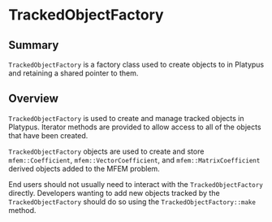 # TrackedObjectFactory

## Summary

`TrackedObjectFactory` is a factory class used to create objects to in
Platypus and retaining a shared pointer to them.

## Overview

`TrackedObjectFactory` is used to create and manage tracked objects in Platypus. Iterator methods are
provided to allow access to all of the objects that have been created.

`TrackedObjectFactory` objects are used to create and store `mfem::Coefficient`, `mfem::VectorCoefficient`,
and `mfem::MatrixCoefficient` derived objects added to the MFEM problem.

End users should not usually need to interact with the `TrackedObjectFactory` directly. Developers wanting
to add new objects tracked by the `TrackedObjectFactory` should do so using the `TrackedObjectFactory::make`
method.
